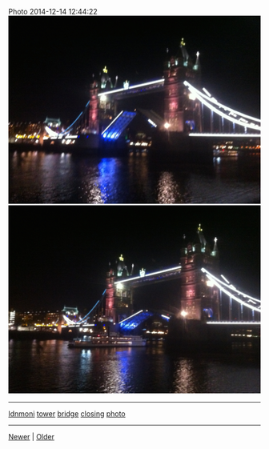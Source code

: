 <!--
title: Photo 2014-12-14 12
date: 2020-06-28T14:43:49.640Z
tags: ldnmoni, tower, bridge, closing, photo
-->


Photo 2014-12-14 12:44:22
![](105170315382-0.jpg)
![](105170315382-1.jpg)

<!--BOTTOM-POST-NAVIGATION-->
---

[ldnmoni](tag-ldnmoni.md) [tower](tag-tower.md) [bridge](tag-bridge.md) [closing](tag-closing.md) [photo](tag-photo.md)

---

[Newer](105020950857.md) | [Older](105691058822.md)